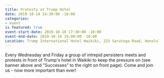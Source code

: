 ```yaml
---
title: Protests at Trump Hotel
date: 2019-10-14 14:39:00 -10:00
categories:
- event
is featured: true
event-start-date: 2019-10-16 17:30:00 -10:00
event-end-date: 2019-10-16 19:00:00 -10:00
Location: Trump International Hotel Waikiki, 223 Saratoga Road, Honolulu, HI 96815
---
```


Every Wednesday and Friday a group of intrepid persisters meets and protests in front of Trump's hotel in Waikiki to keep the pressure on (see banner above and "Successes" to the right on front page).  Come and join us - now more important than ever!  
